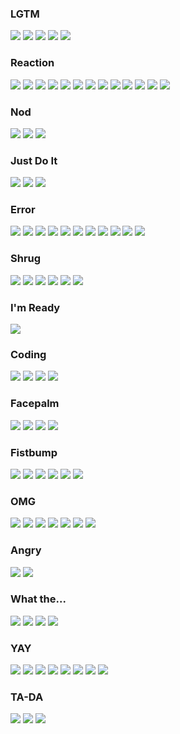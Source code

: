 ### LGTM

![](https://media.giphy.com/media/tIeCLkB8geYtW/giphy.gif)
![](https://media.giphy.com/media/111ebonMs90YLu/giphy.gif)
![](https://media.giphy.com/media/13zeE9qQNC5IKk/giphy.gif)
![](https://media.giphy.com/media/GCvktC0KFy9l6/giphy.gif)
![](https://media.giphy.com/media/l2JJrEx9aRsjNruhi/giphy.gif)

### Reaction

![](https://media.giphy.com/media/5hc2bkC60heU/giphy.gif)
![](https://media.giphy.com/media/12NUbkX6p4xOO4/giphy.gif)
![](https://media.giphy.com/media/tsgNNs93oIbwk/giphy.gif)
![](https://media.giphy.com/media/LYDNZAzOqrez6/giphy.gif)
![](https://media.giphy.com/media/l0MYEqEzwMWFCg8rm/giphy.gif)
![](https://media.giphy.com/media/3NtY188QaxDdC/giphy.gif)
![](https://media.giphy.com/media/42YlR8u9gV5Cw/giphy.gif)
![](https://media.giphy.com/media/DYH297XiCS2Ck/giphy.gif)
![](https://media.giphy.com/media/Ni4cpi0uUkd6U/giphy.gif)
![](https://media.giphy.com/media/h2OLfcSKKthRK/giphy.gif)
![](https://media.giphy.com/media/l0DAIeMbPYznmK6JO/giphy.gif)
![](https://media.giphy.com/media/wsJHi6a1JwoXC/giphy.gif)
![](https://media.giphy.com/media/3owypkSIpM8xw6p7W0/giphy.gif)

### Nod

![](https://media.giphy.com/media/tsgNNs93oIbwk/giphy.gif)
![](https://media.giphy.com/media/GuChGrrjPh2CY/giphy.gif)
![](https://media.giphy.com/media/uRWdlr3X4NhO8/giphy.gif)

### Just Do It

![](https://media.giphy.com/media/CpgNjk2E54p7W/giphy.gif)
![](https://media.giphy.com/media/87xihBthJ1DkA/giphy.gif)
![](https://media.giphy.com/media/3o85xtLX7zCyeeWGLC/giphy.gif)

### Error

![](https://media.giphy.com/media/12bVDtXPOzYwda/giphy.gif)
![](https://media.giphy.com/media/8Bkr9UJQTuqEnzkOae/giphy.gif)
![](https://media.giphy.com/media/ZKZiW6GSx8eSA/giphy.gif)
![](https://media.giphy.com/media/12gdgqRk9cvWko/giphy.gif)
![](https://media.giphy.com/media/BN2ARSnIODGyrzWsL1/giphy.gif)
![](https://media.giphy.com/media/ZebTmyvw85gnm/giphy.gif)
![](https://media.giphy.com/media/3o7btNRTJ700Vzmn5e/giphy.gif)
![](https://media.giphy.com/media/VbnUQpnihPSIgIXuZv/giphy.gif)
![](https://media.giphy.com/media/h36vh423PiV9K/giphy.gif)
![](https://media.giphy.com/media/uDRezGbZW1uo0/giphy.gif)
![](https://media.giphy.com/media/YVvTCqTBglkOs/giphy.gif)

### Shrug

![](https://media.giphy.com/media/JRhS6WoswF8FxE0g2R/giphy.gif)
![](https://media.giphy.com/media/jPAdK8Nfzzwt2/giphy.gif)
![](https://media.giphy.com/media/720g7C1jz13wI/giphy.gif)
![](https://media.giphy.com/media/eLvhchyvNNOuLbOtYP/giphy.gif)
![](https://media.giphy.com/media/NxEsKrLJXPuwg/giphy.gif)
![](https://media.giphy.com/media/3ornjSL2sBcPflIDiU/giphy.gif)

### I'm Ready

![](https://media.giphy.com/media/CjmvTCZf2U3p09Cn0h/giphy.gif)

### Coding

![](https://media.giphy.com/media/o0vwzuFwCGAFO/giphy.gif)
![](https://media.giphy.com/media/PiQejEf31116URju4V/giphy.gif)
![](https://media.giphy.com/media/zOvBKUUEERdNm/giphy.gif)
![](https://media.giphy.com/media/13UZisxBxkjPwI/giphy.gif)

### Facepalm

![](https://media.giphy.com/media/TseBjMu53JgWc/giphy.gif)
![](https://media.giphy.com/media/3ohjV9kgJ1PzSToNoY/giphy.gif)
![](https://media.giphy.com/media/3og0INyCmHlNylks9O/giphy.gif)
![](https://media.giphy.com/media/14aUO0Mf7dWDXW/giphy.gif)

### Fistbump

![](https://media.giphy.com/media/Dnt2VnWFknFNm/giphy.gif)
![](https://media.giphy.com/media/UjCXeFnYcI2R2/giphy.gif)
![](https://media.giphy.com/media/f9JevkOHr0V9u/giphy.gif)
![](https://media.giphy.com/media/98Nrl3nj3FaJG/giphy.gif)
![](https://media.giphy.com/media/11TU6Q1wz3UkWk/giphy.gif)
![](https://media.giphy.com/media/5nsfhEOCgU1Av5lNNb/giphy.gif)

### OMG

![](https://media.giphy.com/media/ZdCJ4G17h7lIsrYfLs/giphy.gif)
![](https://media.giphy.com/media/5VKbvrjxpVJCM/giphy.gif)
![](https://media.giphy.com/media/WuGSL4LFUMQU/giphy.gif)
![](https://media.giphy.com/media/fkPxDJ2bpZX7q/giphy.gif)
![](https://media.giphy.com/media/PUBxelwT57jsQ/giphy.gif)
![](https://media.giphy.com/media/5zkLhCHTnX1za/giphy.gif)
![](https://media.giphy.com/media/fpXxIjftmkk9y/giphy.gif)

### Angry

![](https://media.giphy.com/media/MLhIi4DoxeUjC/giphy.gif)
![](https://media.giphy.com/media/y1WDIwAZRSmru/giphy.gif)

### What the...

![](https://media.giphy.com/media/aZ3LDBs1ExsE8/giphy.gif)
![](https://media.giphy.com/media/8wfu3AjTdgNyxfCF3z/giphy.gif)
![](https://media.giphy.com/media/NJkIw5wfnM3e0/giphy.gif)
![](https://media.giphy.com/media/12OqFaUF0nD560/giphy.gif)

### YAY

![](https://media.giphy.com/media/KPgOYtIRnFOOk/giphy.gif)
![](https://media.giphy.com/media/26tPo1I4XyWzIBjFe/giphy.gif)
![](https://media.giphy.com/media/pa37AAGzKXoek/giphy.gif)
![](https://media.giphy.com/media/10UtqJNULHPfxe/giphy.gif)
![](https://media.giphy.com/media/xUA7aT5KOn7YVIJXqg/giphy.gif)
![](https://media.giphy.com/media/1zi3fJI4GcldIhyjP7/giphy.gif)
![](https://media.giphy.com/media/Vpdzoviaa1P3y/giphy.gif)
![](https://media.giphy.com/media/vyPbc5VAv4A1y/giphy.gif)

### TA-DA

![](https://media.giphy.com/media/NLW1HZmw04BPO/giphy.gif)
![](https://media.giphy.com/media/cLqTqyigA8b5gl23Dw/giphy.gif)
![](https://media.giphy.com/media/Q6sSXfd7X4QgMoUP3i/giphy.gif)
